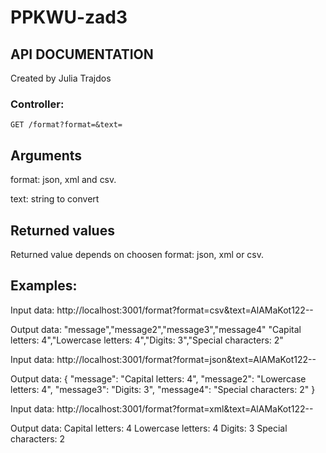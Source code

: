 # PPKWU-zad3
## API DOCUMENTATION
Created by Julia Trajdos

### Controller: 
`GET /format?format=&text=` 
## Arguments
format: json, xml and csv.

text: string to convert
## Returned values
Returned value depends on choosen format: json, xml or csv. 


## Examples:
Input data: http://localhost:3001/format?format=csv&text=AlAMaKot122--

Output data: "message","message2","message3","message4"
"Capital letters: 4","Lowercase letters: 4","Digits: 3","Special characters: 2"


Input data: http://localhost:3001/format?format=json&text=AlAMaKot122--

Output data: 
{
    "message": "Capital letters: 4",
    "message2": "Lowercase letters: 4",
    "message3": "Digits: 3",
    "message4": "Special characters: 2"
}


Input data: http://localhost:3001/format?format=xml&text=AlAMaKot122--

Output data: Capital letters: 4 
 Lowercase letters: 4 
 Digits: 3 
 Special characters: 2

